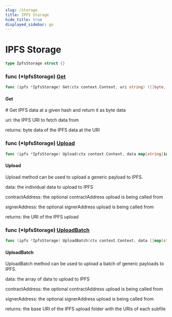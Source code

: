 ```yaml
---
slug: /storage
title: IPFS Storage
hide_title: true
displayed_sidebar: go
---
```


# IPFS Storage

```go
type IpfsStorage struct {}
```

### func \(\*IpfsStorage\) [Get](https://github.com/thirdweb-dev/go-sdk/blob/main/thirdweb/ipfs_storage.go#L57)

```go
func (ipfs *IpfsStorage) Get(ctx context.Context, uri string) ([]byte, error)
```

#### Get

\# Get IPFS data at a given hash and return it as byte data

uri: the IPFS URI to fetch data from

returns: byte data of the IPFS data at the URI

### func \(\*IpfsStorage\) [Upload](https://github.com/thirdweb-dev/go-sdk/blob/main/thirdweb/ipfs_storage.go#L95)

```go
func (ipfs *IpfsStorage) Upload(ctx context.Context, data map[string]interface{}, contractAddress string, signerAddress string) (string, error)
```

#### Upload

Upload method can be used to upload a generic payload to IPFS.

data: the individual data to upload to IPFS

contractAddress: the optional contractAddress upload is being called from

signerAddress: the optional signerAddress upload is being called from

returns: the URI of the IPFS upload

### func \(\*IpfsStorage\) [UploadBatch](https://github.com/thirdweb-dev/go-sdk/blob/main/thirdweb/ipfs_storage.go#L116)

```go
func (ipfs *IpfsStorage) UploadBatch(ctx context.Context, data []map[string]interface{}, fileStartNumber int, contractAddress string, signerAddress string) (*baseUriWithUris, error)
```

#### UploadBatch

UploadBatch method can be used to upload a batch of generic payloads to IPFS.

data: the array of data to upload to IPFS

contractAddress: the optional contractAddress upload is being called from

signerAddress: the optional signerAddress upload is being called from

returns: the base URI of the IPFS upload folder with the URIs of each subfile
